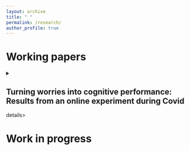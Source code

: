 ```yaml
---
layout: archive
title: " "
permalink: /research/
author_profile: true
---
```


Working papers
======
  
<details>
<summary><strong><h2>Turning worries into cognitive performance: Results from an online experiment during Covid</h2></strong></summary>
</details>details>


Work in progress
======

